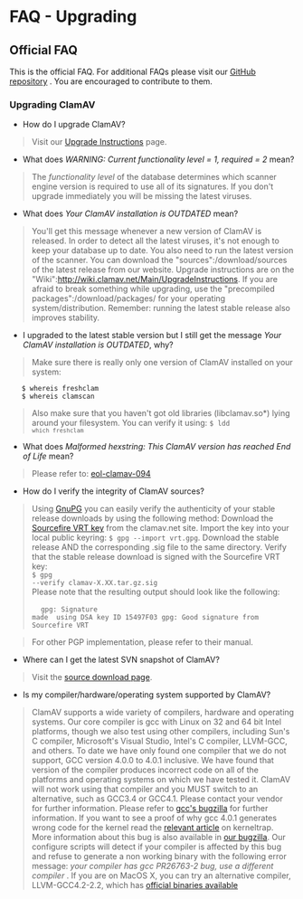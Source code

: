 # FAQ - Upgrading #

## Official FAQ ##

This is the official FAQ. For additional FAQs please visit our [GitHub repository](https://github.com/vrtadmin/clamav-faq) . You are encouraged to contribute to them.

### Upgrading ClamAV

* How do I upgrade ClamAV?

>Visit our [Upgrade Instructions] page.

* What does _WARNING:	Current functionality level = 1, required = 2_ mean?

>The _functionality level_ of the database determines which scanner engine version is required to use all of its signatures. If you don't upgrade immediately you will be missing the latest viruses.

* What does _Your ClamAV installation is OUTDATED_ mean?

>You'll get this message whenever a new version of ClamAV is released.  In order to detect all the latest viruses, it's not enough to keep your  database up to date. You also need to run the latest version of the  scanner. You can download the "sources":/download/sources of the latest release from our website. Upgrade instructions are on the "Wiki":http://wiki.clamav.net/Main/UpgradeInstructions. If you are afraid to break something while upgrading, use  the "precompiled packages":/download/packages/ for your operating system/distribution.  Remember: running the latest stable release also improves stability.

* I upgraded to the latest stable version but I still get the message _Your ClamAV installation is OUTDATED_, why?

>Make sure there is really only one version of ClamAV installed on your system: 
   <pre><code>   $ whereis freshclam 
   $ whereis clamscan</code></pre>

>Also make sure that you haven't got old libraries (libclamav.so&#42;) lying around your filesystem. You can verify it using: <code>$ ldd `which freshclam`</code>

* What does _Malformed hexstring: This ClamAV version has reached End of Life_ mean?

>Please refer to: [eol-clamav-094]

* How do I verify the integrity of ClamAV sources?


>Using [GnuPG] you can easily verify the authenticity of your stable release downloads by using the following method: Download the [Sourcefire VRT key] from the clamav.net site. Import the key into your local public keyring: <code>$ gpg --import vrt.gpg</code>. Download the stable release AND the corresponding .sig file to the same directory. Verify that the stable release download is signed with the Sourcefire VRT key: <br><code>$ gpg --verify clamav-X.XX.tar.gz.sig</code><br>Please note that the resulting output should look like the following:<br> <pre> <code>
gpg: Signature made <some date> using DSA key ID 15497F03
gpg: Good signature from Sourcefire VRT <email address>
</code></pre>

>For other PGP implementation, please refer to their manual.

* Where can I get the latest SVN snapshot of ClamAV?

>Visit the [source download page].

* Is my compiler/hardware/operating system supported by ClamAV?

>ClamAV supports a wide variety of compilers, hardware and operating systems. Our core compiler is gcc with Linux on 32 and 64 bit Intel platforms, though we also test using other compilers, including Sun's C compiler, Microsoft's Visual Studio, Intel's C compiler, LLVM-GCC, and others. To date we have only found one compiler that we do not support, GCC version 4.0.0 to 4.0.1 inclusive. We have found that version of the compiler produces incorrect code on all of the platforms and operating systems on which we have tested it. ClamAV will not work using that compiler and you MUST switch to an alternative, such as GCC3.4 or GCC4.1. Please contact your vendor for further information. Please refer to [gcc's bugzilla] for further information. If you want to see a proof of why gcc 4.0.1 generates wrong code for the kernel read the [relevant article] on kerneltrap. More information about this bug is also available in [our bugzilla]. Our configure scripts will detect if your compiler is affected by this bug and refuse to generate a non working binary with the following error message: _your compiler has gcc PR26763-2 bug, use a different compiler_ . If you are on MacOS X, you can try an alternative compiler, LLVM-GCC4.2-2.2, which has [official binaries available]


[Upgrade Instructions]: /Upgrading.html
[eol-clamav-094]: http://www.clamav.net/eol-clamav-094
[GnuPG]:http://www.gnupg.org/
[Sourcefire VRT key]: /gpg/vrt.gpg
[source download page]: /lang/en/download/sources/
[gcc's bugzilla]: http://gcc.gnu.org/bugzilla/show_bug.cgi?id=26763
[relevant article]: http://kerneltrap.org/Linux/Compiler_Optimization_Bugs_and_World_Domination
[our bugzilla]: https://wwws.clamav.net/bugzilla/show_bug.cgi?id=613
[official binaries available]: http://llvm.org/releases/download.html#2.2
